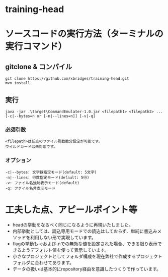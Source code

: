 # training-head

# ソースコードの実行方法（ターミナルの実行コマンド）
## gitclone & コンパイル
```
git clone https://github.com/xbridges/training-head.git
mvn install
```

## 実行
```
java -jar .\target\CommandEmulater-1.0.jar <filepath1> <filepath2> ... [-c|--bytes=n or [-n|--lines=n]] [-v|-q]
```

### 必須引数
```
<filepath>は任意のファイル引数数分設定が可能です。
ワイルドカードは未対応です。
```
### オプション
```
-c|--bytes: 文字数指定モード(default: 5文字)
-n|--lines: 行数指定モード(default: 5行)
-v: ファイル名強制表示モード(default)
-q: ファイル名非表示モード
```

# 工夫した点、アピールポイント等

- headの挙動をなるべく同じになるように再現いたしました。
- 内部挙動としては、読込専用モードでの読込はしておらず、単純に書込みメソッドを利用しない形で実現しています。
- flagの挙動も-cおよび-nでの無効な値を設定された場合、できる限り表示できるようデフォルト値を使って表示しています。
- 小さなプロジェクトとしてフォルダ構成を現在弊社で作成するプロジェクトフォルダに合わせてあります。
- データの扱いは基本的にrepository経由を意識したつくりで作っています。
